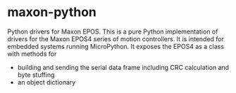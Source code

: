# maxon-python
Python drivers for Maxon EPOS.
This is a pure Python implementation of drivers for the Maxon EPOS4 series of motion controllers.
It is intended for embedded systems running MicroPython.
It exposes the EPOS4 as a class with methods for 
- building and sending the serial data frame including CRC calculation and byte stuffing
- an object dictionary
